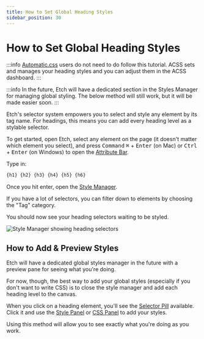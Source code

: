 ```yaml
---
title: How to Set Global Heading Styles
sidebar_position: 30
---
```


# How to Set Global Heading Styles

:::info
[Automatic.css](https://automaticcss.com) users do not need to do follow this tutorial. ACSS sets and manages your heading styles and you can adjust them in the ACSS dashboard.
:::

:::info
In the future, Etch will have a dedicated section in the Styles Manager for managing global styling. The below method will still work, but it will be made easier soon.
:::

Etch's selector system empowers you to select and style any element by its tag name. For headings, this means you can add every heading level as a stylable selector.

To get started, open Etch, select any element on the page (it doesn't matter which element you select), and press <kbd>Command</kbd> <kbd>⌘</kbd> + <kbd>Enter</kbd> (on Mac) or <kbd>Ctrl</kbd> + <kbd>Enter</kbd> (on Windows) to open the [Attribute Bar](../../interface/attributes-bar.md).

Type in:

```css
{h1} {h2} {h3} {h4} {h5} {h6}
```

Once you hit enter, open the [Style Manager](../../interface/style-manager.md).

If you have a lot of selectors, you can filter down to elements by choosing the "Tag" category.

You should now see your heading selectors waiting to be styled.

![Style Manager showing heading selectors](../../interface/img/style-manager-elements.avif)

## How to Add & Preview Styles

Etch will have a dedicated global styles manager in the future with a preview pane for seeing what you're doing.

For now, though, the best way to add your global styles (especially if you don't want to write CSS) is to close the style manager and add each heading level to the canvas.

When you click on a heading element, you'll see the [Selector Pill](../../interface/selector-pills.md) available. Click it and use the [Style Panel](../../interface/style-panel.md) or [CSS Panel](../../interface/css-panel.md) to add your styles.

Using this method will allow you to see exactly what you're doing as you work.